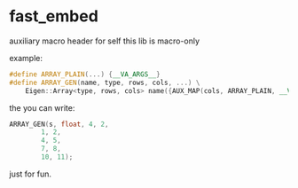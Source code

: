 # fast_embed
auxiliary macro header for self
this lib is macro-only


example:

```c++
#define ARRAY_PLAIN(...) {__VA_ARGS__}
#define ARRAY_GEN(name, type, rows, cols, ...) \
	Eigen::Array<type, rows, cols> name({AUX_MAP(cols, ARRAY_PLAIN, __VA_ARGS__)})
```

 the you can write: 

```c++
ARRAY_GEN(s, float, 4, 2,
		1, 2,
		4, 5,
		7, 8,
		10, 11);
```

just for fun.
